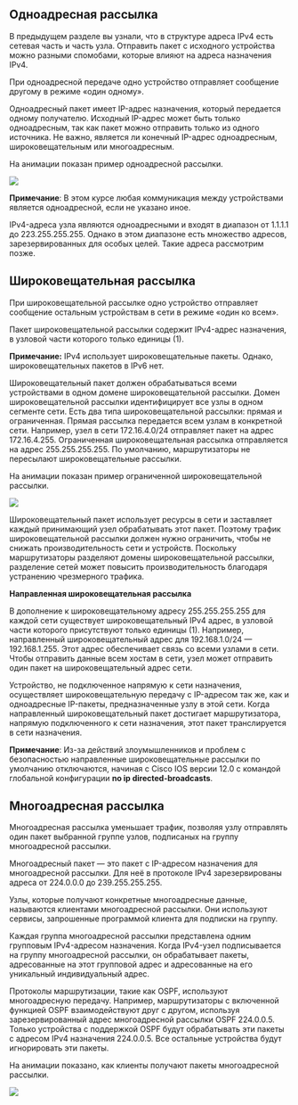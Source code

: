 <!-- verified: agorbachev 03.05.2022 -->

<!-- 11.2.1 -->
## Одноадресная рассылка

В предыдущем разделе вы узнали, что в структуре адреса IPv4 есть сетевая часть и часть узла. Отправить пакет с исходного устройства можно разными спомобами, которые влияют на адреса назначения IPv4.

При одноадресной передаче одно устройство отправляет сообщение другому в режиме «один одному».

Одноадресный пакет имеет IP-адрес назначения, который передается одному получателю. Исходный IP-адрес может быть только одноадресным, так как пакет можно отправить только из одного источника. Не важно, является ли конечный IP-адрес одноадресным, широковещательным или многоадресным.

На анимации показан пример одноадресной рассылки.

![](./assets/11.2.1.png)

**Примечание**: В этом курсе любая коммуникация между устройствами является одноадресной, если не указано иное.

IPv4-адреса узла являются одноадресными и входят в диапазон от 1.1.1.1 до 223.255.255.255. Однако в этом диапазоне есть множество адресов, зарезервированных для особых целей. Такие адреса рассмотрим позже.

<!-- 11.2.2 -->
## Широковещательная рассылка

При широковещательной рассылке одно устройство отправляет сообщение остальным устройствам в сети в режиме «один ко всем».

Пакет широковещательной рассылки содержит IPv4-адрес назначения, в узловой части которого только единицы (1).

**Примечание:** IPv4 использует широковещательные пакеты. Однако, широковещательных пакетов в IPv6 нет.

Широковещательный пакет должен обрабатываться всеми устройствами в одном домене широковещательной рассылки. Домен широковещательной рассылки идентифицирует все узлы в одном  сегменте сети. Есть два типа широковещательной рассылки: прямая и ограниченная. Прямая рассылка передается всем узлам в конкретной сети. Например, узел в сети 172.16.4.0/24 отправляет пакет на адрес 172.16.4.255. Ограниченная широковещательная рассылка отправляется на адрес 255.255.255.255. По умолчанию, маршрутизаторы не пересылают широковещательные рассылки.

На анимации показан пример ограниченной широковещательной рассылки.

![](./assets/11.2.2.png)

Широковещательный пакет использует ресурсы в сети и заставляет каждый принимающий узел обрабатывать этот пакет. Поэтому трафик широковещательной рассылки должен нужно ограничить, чтобы не снижать производительность сети и устройств. Поскольку маршрутизаторы разделяют домены широковещательной рассылки, разделение сетей может повысить производительность благодаря устранению чрезмерного трафика.

**Направленная широковещательная рассылка**

В дополнение к широковещательному адресу 255.255.255.255 для каждой сети существует широковещательный IPv4 адрес, в узловой части которого присутствуют только единицы (1). Например, направленный широковещательный адрес для 192.168.1.0/24 — 192.168.1.255. Этот адрес обеспечивает связь со всеми узлами в сети. Чтобы отправить данные всем хостам в сети, узел может отправить один пакет на широковещательный адрес сети.

Устройство, не подключенное напрямую к сети назначения, осуществляет широковещательную передачу с IP-адресом так же, как и одноадресные IP-пакеты, предназначенные узлу в этой сети. Когда направленный широковещательный пакет достигает маршрутизатора, напрямую подключенного к сети назначения, этот пакет транслируется в сети назначения.

**Примечание**: Из-за действий злоумышленников и проблем с безопасностью направленные широковещательные рассылки по умолчанию отключаются, начиная с Cisco IOS версии 12.0 с командой глобальной конфигурации **no ip directed-broadcasts**.

<!-- 11.2.3 -->
## Многоадресная рассылка

Многоадресная рассылка уменьшает трафик, позволяя узлу отправлять один пакет выбранной группе узлов, подписаных на группу многоадресной рассылки.

Многоадресный пакет — это пакет с IP-адресом назначения для многоадресной рассылки. Для неё в протоколе IPv4 зарезервированы адреса от 224.0.0.0 до 239.255.255.255.

Узлы, которые получают конкретные многоадресные данные, называются клиентами многоадресной рассылки. Они используют сервисы, запрошенные программой клиента для подписки на группу.

Каждая группа многоадресной рассылки представлена одним групповым IPv4-адресом назначения. Когда IPv4-узел подписывается на группу многоадресной рассылки, он обрабатывает пакеты, адресованные на этот групповой адрес и адресованные на его уникальный индивидуальный адрес.

Протоколы маршрутизации, такие как OSPF, используют многоадресную передачу. Например, маршрутизаторы с включенной функцией OSPF взаимодействуют друг с другом, используя зарезервированный адрес многоадресной рассылки OSPF 224.0.0.5. Только устройства с поддержкой OSPF будут обрабатывать эти пакеты с адресом IPv4 назначения 224.0.0.5. Все остальные устройства будут игнорировать эти пакеты.

На анимации показано, как клиенты получают пакеты многоадресной рассылки.

![](./assets/11.2.3.png)

<!-- 11.2.4 -->
<!-- ## Упражнение - одноадресная, широковещательная или многоадресная рассылка -->

